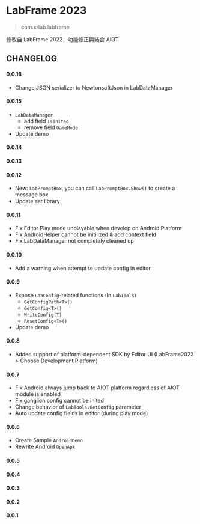 # LabFrame 2023
> com.xrlab.labframe

修改自 LabFrame 2022，功能修正與結合 AIOT

## CHANGELOG
#### 0.0.16
- Change JSON serializer to NewtonsoftJson in LabDataManager

#### 0.0.15
- `LabDataManager` 
    - add field `IsInited`
    - remove field `GameMode`
- Update demo

#### 0.0.14
#### 0.0.13
#### 0.0.12
- New: `LabPromptBox`, you can call `LabPromptBox.Show()` to create a message box
- Update aar library

#### 0.0.11
- Fix Editor Play mode unplayable when develop on Android Platform 
- Fix AndroidHelper cannot be initilized & add context field
- Fix LabDataManager not completely cleaned up

#### 0.0.10
- Add a warning when attempt to update config in editor

#### 0.0.9
- Expose `LabConfig`-related functions (In `LabTools`)
    - `GetConfigPath<T>()` 
    - `GetConfig<T>()`
    - `WriteConfig(T)`
    - `ResetConfig<T>()`
- Update demo

#### 0.0.8
- Added support of platform-dependent SDK by Editor UI (LabFrame2023 > Choose Development Platform)

#### 0.0.7
- Fix Android always jump back to AIOT platform regardless of AIOT module is enabled
- Fix ganglion config cannot be inited
- Change behavior of `LabTools.GetConfig` parameter
- Auto update config fields in editor (during play mode)

#### 0.0.6
- Create Sample `AndroidDemo`
- Rewrite Android `OpenApk`

#### 0.0.5
#### 0.0.4
#### 0.0.3
#### 0.0.2
#### 0.0.1